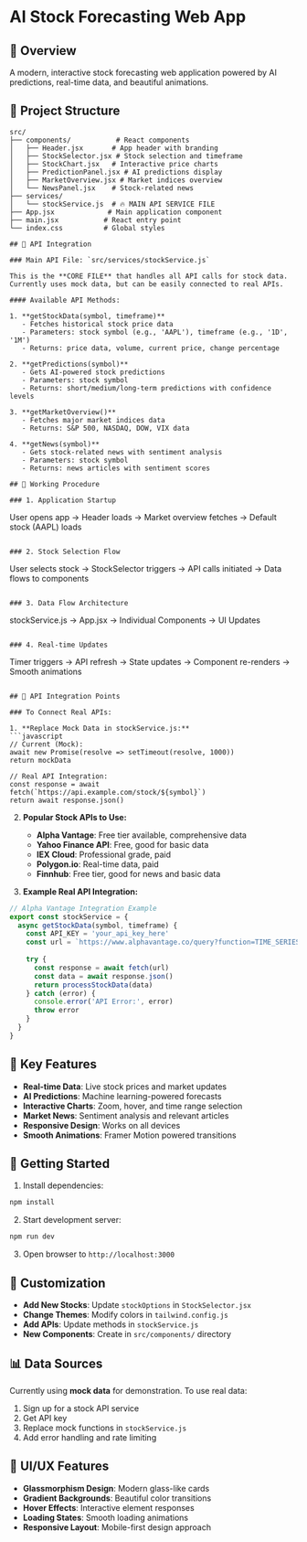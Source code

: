 # AI Stock Forecasting Web App

## 🚀 Overview
A modern, interactive stock forecasting web application powered by AI predictions, real-time data, and beautiful animations.

## 📁 Project Structure
```
src/
├── components/           # React components
│   ├── Header.jsx       # App header with branding
│   ├── StockSelector.jsx # Stock selection and timeframe
│   ├── StockChart.jsx   # Interactive price charts
│   ├── PredictionPanel.jsx # AI predictions display
│   ├── MarketOverview.jsx # Market indices overview
│   └── NewsPanel.jsx    # Stock-related news
├── services/
│   └── stockService.js  # 🔥 MAIN API SERVICE FILE
├── App.jsx             # Main application component
├── main.jsx           # React entry point
└── index.css          # Global styles

## 🔌 API Integration

### Main API File: `src/services/stockService.js`

This is the **CORE FILE** that handles all API calls for stock data. Currently uses mock data, but can be easily connected to real APIs.

#### Available API Methods:

1. **getStockData(symbol, timeframe)**
   - Fetches historical stock price data
   - Parameters: stock symbol (e.g., 'AAPL'), timeframe (e.g., '1D', '1M')
   - Returns: price data, volume, current price, change percentage

2. **getPredictions(symbol)**
   - Gets AI-powered stock predictions
   - Parameters: stock symbol
   - Returns: short/medium/long-term predictions with confidence levels

3. **getMarketOverview()**
   - Fetches major market indices data
   - Returns: S&P 500, NASDAQ, DOW, VIX data

4. **getNews(symbol)**
   - Gets stock-related news with sentiment analysis
   - Parameters: stock symbol
   - Returns: news articles with sentiment scores

## 🔄 Working Procedure

### 1. Application Startup
```
User opens app → Header loads → Market overview fetches → Default stock (AAPL) loads
```

### 2. Stock Selection Flow
```
User selects stock → StockSelector triggers → API calls initiated → Data flows to components
```

### 3. Data Flow Architecture
```
stockService.js → App.jsx → Individual Components → UI Updates
```

### 4. Real-time Updates
```
Timer triggers → API refresh → State updates → Component re-renders → Smooth animations
```

## 🔗 API Integration Points

### To Connect Real APIs:

1. **Replace Mock Data in stockService.js:**
```javascript
// Current (Mock):
await new Promise(resolve => setTimeout(resolve, 1000))
return mockData

// Real API Integration:
const response = await fetch(`https://api.example.com/stock/${symbol}`)
return await response.json()
```

2. **Popular Stock APIs to Use:**
   - **Alpha Vantage**: Free tier available, comprehensive data
   - **Yahoo Finance API**: Free, good for basic data
   - **IEX Cloud**: Professional grade, paid
   - **Polygon.io**: Real-time data, paid
   - **Finnhub**: Free tier, good for news and basic data

3. **Example Real API Integration:**
```javascript
// Alpha Vantage Integration Example
export const stockService = {
  async getStockData(symbol, timeframe) {
    const API_KEY = 'your_api_key_here'
    const url = `https://www.alphavantage.co/query?function=TIME_SERIES_DAILY&symbol=${symbol}&apikey=${API_KEY}`
    
    try {
      const response = await fetch(url)
      const data = await response.json()
      return processStockData(data)
    } catch (error) {
      console.error('API Error:', error)
      throw error
    }
  }
}
```

## 🎯 Key Features

- **Real-time Data**: Live stock prices and market updates
- **AI Predictions**: Machine learning-powered forecasts
- **Interactive Charts**: Zoom, hover, and time range selection
- **Market News**: Sentiment analysis and relevant articles
- **Responsive Design**: Works on all devices
- **Smooth Animations**: Framer Motion powered transitions

## 🚀 Getting Started

1. Install dependencies:
```bash
npm install
```

2. Start development server:
```bash
npm run dev
```

3. Open browser to `http://localhost:3000`

## 🔧 Customization

- **Add New Stocks**: Update `stockOptions` in `StockSelector.jsx`
- **Change Themes**: Modify colors in `tailwind.config.js`
- **Add APIs**: Update methods in `stockService.js`
- **New Components**: Create in `src/components/` directory

## 📊 Data Sources

Currently using **mock data** for demonstration. To use real data:

1. Sign up for a stock API service
2. Get API key
3. Replace mock functions in `stockService.js`
4. Add error handling and rate limiting

## 🎨 UI/UX Features

- **Glassmorphism Design**: Modern glass-like cards
- **Gradient Backgrounds**: Beautiful color transitions
- **Hover Effects**: Interactive element responses
- **Loading States**: Smooth loading animations
- **Responsive Layout**: Mobile-first design approach